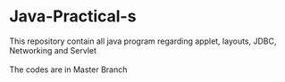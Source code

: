 # Java-Practical-s
This repository contain all java program regarding applet, layouts, JDBC, Networking and Servlet 
<br></br>
The codes are in Master Branch
